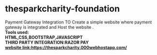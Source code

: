 # thesparkcharity-foundation
Payment Gateway Integration TO Create a simple website where payment gateway is integrated and Host the website .
<br><b>Tools used:<b>
  <br>HTML,CSS,BOOTSTRAP,JAVASCRIPT
  <br>THIRD PARTY INTEGRATION:RAZOR PAY
  <br><b><u>website link:</u>https://thesparkcharity.000webhostapp.com/<b>
